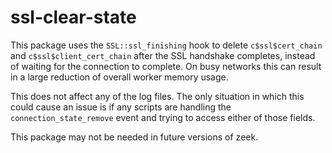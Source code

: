 ssl-clear-state
===============

This package uses the `SSL::ssl_finishing` hook to delete `c$ssl$cert_chain`
and `c$ssl$client_cert_chain` after the SSL handshake completes, instead of
waiting for the connection to complete.  On busy networks this can result in a
large reduction of overall worker memory usage.

This does not affect any of the log files.  The only situation in which this
could cause an issue is if any scripts are handling the
`connection_state_remove` event and trying to access either of those fields.

This package may not be needed in future versions of zeek.
